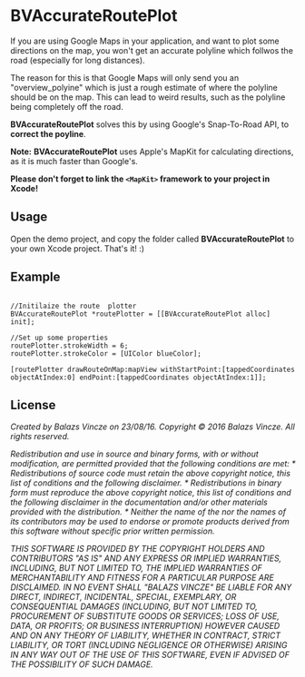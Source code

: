 # BVAccurateRoutePlot

If you are using Google Maps in your application, and want to plot some directions on the map, you won't get an accurate polyline which follwos the road (especially for long distances). 

The reason for this is that Google Maps will only send you an "overview_polyine" which is just a rough estimate of where the polyline should be on the map. This can lead to weird results, such as the polyline being completely off the road.

**BVAccurateRoutePlot** solves this by using Google's Snap-To-Road API, to **correct the poyline**.

**Note:** **BVAccurateRoutePlot** uses Apple's MapKit for calculating directions, as it is much faster than Google's. 

**Please don't forget to link the `<MapKit>` framework to your project in Xcode!**

## **Usage**

Open the demo project, and copy the folder called **BVAccurateRoutePlot** to your own Xcode project. That's it! :)

## **Example**


``` smalltalk 

//Initilaize the route  plotter
BVAccurateRoutePlot *routePlotter = [[BVAccurateRoutePlot alloc] init];
        
//Set up some properties
routePlotter.strokeWidth = 6;
routePlotter.strokeColor = [UIColor blueColor];

[routePlotter drawRouteOnMap:mapView withStartPoint:[tappedCoordinates objectAtIndex:0] endPoint:[tappedCoordinates objectAtIndex:1]]; 
```

## **License**

*Created by Balazs Vincze on 23/08/16.
Copyright © 2016 Balazs Vincze. All rights reserved.*

*Redistribution and use in source and binary forms, with or without
modification, are permitted provided that the following conditions are met:
    * Redistributions of source code must retain the above copyright
      notice, this list of conditions and the following disclaimer.
    * Redistributions in binary form must reproduce the above copyright
      notice, this list of conditions and the following disclaimer in the
      documentation and/or other materials provided with the distribution.
    * Neither the name of the <organization> nor the
      names of its contributors may be used to endorse or promote products
      derived from this software without specific prior written permission.*

*THIS SOFTWARE IS PROVIDED BY THE COPYRIGHT HOLDERS AND CONTRIBUTORS "AS IS" AND
ANY EXPRESS OR IMPLIED WARRANTIES, INCLUDING, BUT NOT LIMITED TO, THE IMPLIED
WARRANTIES OF MERCHANTABILITY AND FITNESS FOR A PARTICULAR PURPOSE ARE
DISCLAIMED. IN NO EVENT SHALL "BALAZS VINCZE" BE LIABLE FOR ANY
DIRECT, INDIRECT, INCIDENTAL, SPECIAL, EXEMPLARY, OR CONSEQUENTIAL DAMAGES
(INCLUDING, BUT NOT LIMITED TO, PROCUREMENT OF SUBSTITUTE GOODS OR SERVICES;
LOSS OF USE, DATA, OR PROFITS; OR BUSINESS INTERRUPTION) HOWEVER CAUSED AND
ON ANY THEORY OF LIABILITY, WHETHER IN CONTRACT, STRICT LIABILITY, OR TORT
(INCLUDING NEGLIGENCE OR OTHERWISE) ARISING IN ANY WAY OUT OF THE USE OF THIS
SOFTWARE, EVEN IF ADVISED OF THE POSSIBILITY OF SUCH DAMAGE.*
